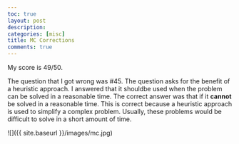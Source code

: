 ```yaml
---
toc: true
layout: post
description: 
categories: [misc]
title: MC Corrections
comments: true
---
```


My score is 49/50.

The question that I got wrong was #45. The question asks for the benefit of a heuristic approach. I answered that it shouldbe used when the problem can be solved in a reasonable time. The correct answer was that if it **cannot** be solved in a reasonable time. This is correct because a heuristic approach is used to simplify a complex problem. Usually, these problems would be difficult to solve in a short amount of time. 


![]({{ site.baseurl }}/images/mc.jpg)